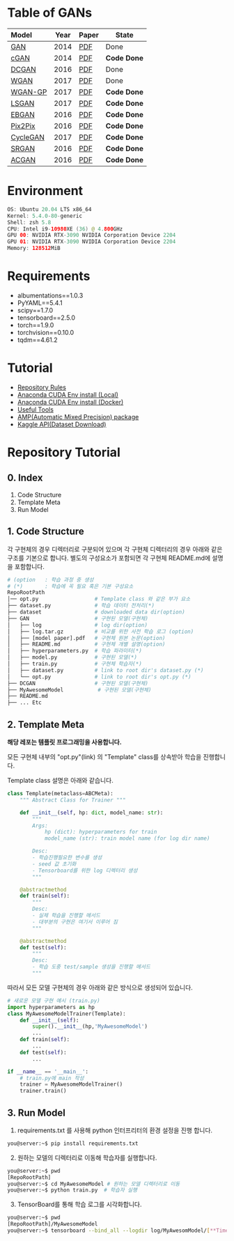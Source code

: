 # **Table of GANs**

 | Model                            | Year | Paper                                         | State         |
 | :------------------------------- | ---- | --------------------------------------------- | ------------- |
 | [GAN](./GAN/src/README.pdf)      | 2014 | [PDF](./GAN/src/paper_GAN.pdf)                | Done          |
 | [cGAN](./cGAN/README.md)         | 2014 | [PDF](./cGAN/src/paper-Conditional%20GAN.pdf) | **Code Done** |
 | [DCGAN](./DCGAN/README.md)       | 2016 | [PDF](./DCGAN/src/paper-DCGAN.pdf)            | Done          |
 | [WGAN](./WGAN/README.md)         | 2017 | [PDF](./WGAN/src/paper-WGAN.pdf)              | Done          |
 | [WGAN-GP](./WGAN-GP/README.md)   | 2017 | [PDF](./WGAN-GP/src/paper-WGAN-GP.pdf)        | **Code Done** |
 | [LSGAN](./LSGAN/README.md)       | 2017 | [PDF](./LSGAN/src/paper-LSGAN.pdf)            | **Code Done** |
 | [EBGAN](./EBGAN/README.md)       | 2016 | [PDF](./EBGAN/src/paper-EBGAN.pdf)            | **Code Done** |
 | [Pix2Pix](./Pix2Pix/README.md)   | 2016 | [PDF](./Pix2Pix/src/paper-Pix2Pix.pdf)        | **Code Done** |
 | [CycleGAN](./CycleGAN/README.md) | 2017 | [PDF](./CycleGAN/src/paper-CycleGAN.pdf)      | **Code Done** |
 | [SRGAN](./SRGAN/README.md) | 2016 | [PDF](./SRGAN/src/paper-paper-SRGAN.pdf)      | **Code Done** |
 | [ACGAN](./ACGAN/README.md) | 2016 | [PDF](./ACGAN/src/paper-paper-ACGAN.pdf)      | **Code Done** |

# **Environment**

```swift
OS: Ubuntu 20.04 LTS x86_64 
Kernel: 5.4.0-80-generic 
Shell: zsh 5.8 
CPU: Intel i9-10980XE (36) @ 4.800GHz 
GPU 00: NVIDIA RTX-3090 NVIDIA Corporation Device 2204 
GPU 01: NVIDIA RTX-3090 NVIDIA Corporation Device 2204 
Memory: 128512MiB 
```

# **Requirements**

- albumentations==1.0.3
- PyYAML==5.4.1
- scipy==1.7.0
- tensorboard==2.5.0
- torch==1.9.0
- torchvision==0.10.0
- tqdm==4.61.2

# **Tutorial**

- [Repository Rules](./Rules.md)
- [Anaconda CUDA Env install (Local)](./Tutorial/Anaconda%20CUDA%20Env%20install(local).md)
- [Anaconda CUDA Env install (Docker)](./Tutorial/Anaconda%20CUDA%20Env%20install(docker).md)
- [Useful Tools](./Tutorial/Tools.md)
- [AMP(Automatic Mixed Precision) package](https://pytorch.org/docs/stable/notes/amp_examples.html)
- [Kaggle API(Dataset Download)](./Tutorial/Kaggle%20cli%20tool.md)

# Repository Tutorial

## 0. Index

1. Code Structure
2. Template Meta
3. Run Model

## 1. Code Structure

각 구현체의 경우 디렉터리로 구분되어 있으며 각 구현체 디렉터리의 경우 아래와 같은 구조를 기본으로 합니다. 별도의 구성요소가 포함되면 각 구현체 README.md에 설명을 포함합니다.

```bash
# (option   : 학습 과정 중 생성
# (*)       : 학습에 꼭 필요 혹은 기본 구성요소
RepoRootPath
│── opt.py                  # Template class 와 같은 부가 요소
├── dataset.py              # 학습 데이터 전처리(*)
├── dataset                 # downloaded data dir(option)
├── GAN                     # 구현된 모델(구현체)
│   ├── log                 # log dir(option)
│   ├── log.tar.gz          # 비교를 위한 사전 학습 로그 (option)
│   ├── [model paper].pdf   # 구현체 원본 논문(option)
│   ├── README.md           # 구현체 개별 설명(option)
│   ├── hyperparameters.py  # 학습 파라미터(*)
│   ├── model.py            # 구현된 모델(*)
│   ├── train.py            # 구현체 학습자(*)
│   ├── dataset.py          # link to root dir's dataset.py (*)
│   └── opt.py              # link to root dir's opt.py (*)
├── DCGAN                   # 구현된 모델(구현체)
├── MyAwesomeModel           # 구현된 모델(구현체)
├── README.md
├── ... Etc
```

## 2. Template Meta

**해당 레포는 템플릿 프로그래밍을 사용합니다.**

모든 구현체 내부의 "opt.py"(link) 의 "Template" class를 상속받아 학습을 진행합니다.

Template class 설명은 아래와 같습니다.

```python
class Template(metaclass=ABCMeta):
    """ Abstract Class for Trainer """

    def __init__(self, hp: dict, model_name: str):
        """
        Args:
            hp (dict): hyperparameters for train
            model_name (str): train model name (for log dir name)

        Desc:
        - 학습진행필요한 변수를 생성
        - seed 값 초기화
        - Tensorboard를 위한 log 디렉터리 생성
        """

    @abstractmethod
    def train(self):
        """
        Desc:
        - 실제 학습을 진행할 메서드
        - 대부분의 구현은 여기서 이루어 짐
        """

    @abstractmethod
    def test(self):
        """
        Desc:
        - 학습 도중 test/sample 생성을 진행할 메서드
        """
```

따라서 모든 모델 구현체의 경우 아래와 같은 방식으로 생성되어 있습니다.

```python
# 새로운 모델 구현 예시 (train.py)
import hyperparameters as hp
class MyAwesomeModelTrainer(Template):
    def __init__(self):
        super().__init__(hp,'MyAwesomeModel')
        ...
    def train(self):
        ...
    def test(self):
        ...

if __name__ == '__main__':
    # train.py에 main 작성
    trainer = MyAwesomeModelTrainer()
    trainer.train()
```

## 3. Run Model

1. requirements.txt 를 사용해 python 인터프리터의 환경 설정을 진행 합니다.

```bash
you@server:~$ pip install requirements.txt
```

2. 원하는 모델의 디렉터리로 이동해 학습자를 실행합니다.

```bash
you@server:~$ pwd
[RepoRootPath]
you@server:~$ cd MyAwesomeModel # 원하는 모델 디렉터리로 이동
you@server:~$ python train.py  # 학습자 실행
```

3. TensorBoard를 통해 학습 로그를 시각화합니다.

```bash
you@server:~$ pwd
[RepoRootPath]/MyAwesomeModel
you@server:~$ tensorboard --bind_all --logdir log/MyAwesomModel/[**TimeStamp**]
```
